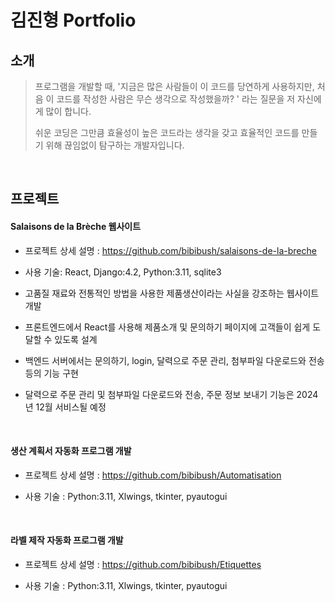 # 김진형 Portfolio

## 소개
>프로그램을 개발할 때, '지금은 많은 사람들이 이 코드를 당연하게 사용하지만, 처음 이 코드를 작성한 사람은 무슨 생각으로 작성했을까? '
> 라는 질문을 저 자신에게 많이 합니다.
> 
> 쉬운 코딩은 그만큼 효율성이 높은 코드라는 생각을 갖고 효율적인 코드를 만들기 위해 끊임없이 탐구하는 개발자입니다.

<br />

## 프로젝트

#### Salaisons de la Brèche 웹사이트

- 프로젝트 상세 설명 : https://github.com/bibibush/salaisons-de-la-breche


- 사용 기술: React, Django:4.2, Python:3.11, sqlite3


- 고품질 재료와 전통적인 방법을 사용한 제품생산이라는 사실을 강조하는 웹사이트 개발


- 프론트엔드에서 React를 사용해 제품소개 및 문의하기 페이지에 고객들이
쉽게 도달할 수 있도록 설계


- 백엔드 서버에서는 문의하기, login, 달력으로 주문 관리, 첨부파일
다운로드와 전송 등의 기능 구현


- 달력으로 주문 관리 및 첨부파일 다운로드와 전송, 주문 정보 보내기 기능은
2024년 12월 서비스될 예정

<br />

#### 생산 계획서 자동화 프로그램 개발

- 프로젝트 상세 설명 : https://github.com/bibibush/Automatisation


- 사용 기술 : Python:3.11, Xlwings, tkinter, pyautogui

<br />

#### 라벨 제작 자동화 프로그램 개발

- 프로젝트 상세 설명 : https://github.com/bibibush/Etiquettes


- 사용 기술 : Python:3.11, Xlwings, tkinter, pyautogui
